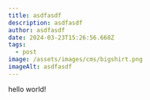 ```yaml
---
title: asdfasdf
description: asdfasdf
author: asdfasdf
date: 2024-03-23T15:26:56.668Z
tags:
  - post
image: /assets/images/cms/bigshirt.png
imageAlt: asdfasdf
---
```

hello world!
